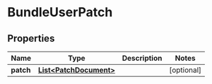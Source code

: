 
# BundleUserPatch

## Properties
Name | Type | Description | Notes
------------ | ------------- | ------------- | -------------
**patch** | [**List&lt;PatchDocument&gt;**](PatchDocument.md) |  |  [optional]



